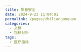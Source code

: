 ```yaml
---
title: 质量安全
date: 2024-9-23 11:04:01
permalink: /pages/zhilianganquan
categories: 
  - 文档
  - 指标分析
tags: 
  - 医疗指标
---
```

